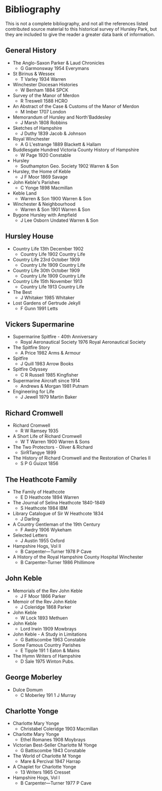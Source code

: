# Bibliography

This is not a complete bibliography, and not all the
references listed contributed source material to this
historical survey of Hursley Park, but they are included
to give the reader a greater data bank of information.

## General History

* The Anglo-Saxon Parker & Laud Chronicles
  - G Garmonsway 1954 Everymans
* St Birinus & Wessex
  - T Varley 1934 Warren
* Winchester Diocesan Histories
  - W Benham 1884 SPCK
* Survey of the Manor of Merdon
  - R Treswell 1588 HCRO
* An Abstract of the Case & Customs of the Manor of Merdon
  - M Imber 1707 London
* Memorandum of Hursley and North'Baddesley
  - J Marsh 1808 Robbins
* Sketches of Hampshire
  - J Duthy 1839 Jacob & Johnson
* Royal Winchester
  - A G L'estrange 1889 Blackett & Hallam
* Buddlesgate Hundred Victoria County History of Hampshire
  - W Page 1920 Constable
* Hursley
  - Southampton Geo. Society 1902 Warren & Son
* Hursley, the Home of Keble
  - J F Moor 1869 Savage
* John Keble's Parishes
  - C Yonge 1898 Macmillan
* Keble Land
  - Warren & Son 1900 Warren & Son
* Winchester & Neighbourhood
  - Warren & Son 1901 Warren & Son
* Bygone Hursley with Ampfield
  - J Lee Osborn Undated Warren & Son

## Hursley House

* Country Life 13th December 1902
  - Country Life 1902 Country Life
* Country Life 23rd October 1909
  - Country Life 1909 Country Life
* Country Life 30th October 1909
  - Country Life 1909 Country Life
* Country Life 15th November 1913
  - Country Life 1913 Country Life
* The Best
  - J Whitaker 1985 Whitaker
* Lost Gardens of Gertrude Jekyll
  - F Gunn 1991 Letts

## Vickers Supermarine

* Supermarine Spitfire - 40th Anniversary
  - Royal Aeronautical Society 1976 Royal Aeronautical Society
* The Spitfire Story
  - A Price 1982 Arms & Armour
* Spitfire
  - J Quill 1983 Arrow Books
* Spitfire Odyssey
  - C R Russell 1985 Kingﬁsher
* Supermarine Aircraft since 1914
  - Andrews & Morgan 1981 Putnam
* Engineering for Life
  - J Jewell 1979 Martin Baker

## Richard Cromwell

* Richard Cromwell
  - R W Ramsey 1935
* A Short Life of Richard Cromwell
  - W T Warren 1900 Warren & Sons
* The Two Protectors - Oliver & Richard
  - SirRTangye 1899
* The History of Richard Cromwell and the Restoration of Charles II
  - S P G Guizot 1856

## The Heathcote Family

* The Family of Heathcote
  - E D Heathcote 1894 Warren
* The Journal of Selina Heathcote 1840-1849
  - S Heathcote 1984 IBM
* Library Catalogue of Sir W Heathcote 1834
  - J Darling
* A Country Gentleman of the 19th Century
  - F Awdry 1906 Wykeham
* Selected Letters
  - J Austin 1955 Oxford
* Hampshire Hogs, Vol II
  - B Carpenter—Turner 1978 P Cave
* A History of the Royal Hampshire County Hospital Winchester
  - B Carpenter-Turner 1986 Phillimore

## John Keble

* Memorials of the Rev John Keble
  - J F Moor 1866 Parker
* Memoir of the Rev John Keble
  - J Coleridge 1868 Parker
* John Keble
  - W Lock 1893 Methuen
* John Keble
  - Lord Irwin 1909 Mowbrays
* John Keble - A Study in Limitations
  - G Battiscombe 1963 Constable
* Some Famous Country Parishes
  - E Tipple 191 1 Eaton & Mains
* The Hymn Writers of Hampshire
  - D Sale 1975 Winton Pubs.

## George Moberley

* Dulce Domum
  - C Moberley 191 1 J Murray

## Charlotte Yonge

* Charlotte Mary Yonge
  - Christabel Coleridge 1903 Macmillan
* Charlotte Mary Yonge
  - Ethel Romanes 1908 Moybrays
* Victorian Best-Seller Charlotte M Yonge
  - G Battiscombe 1943 Constable
* The World of Charlotte M Yonge
  - Mare & Percival 1947 Harrap
* A Chaplet for Charlotte Yonge
  - 13 Writers 1965 Cresset
* Hampshire Hogs, Vol I
  - B Carpenter—Turner 1977 P Cave